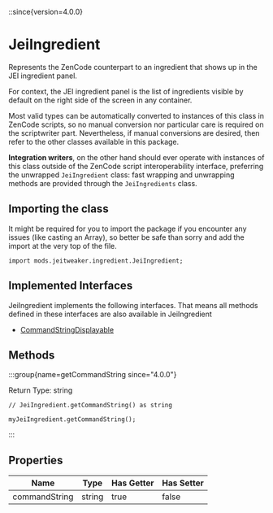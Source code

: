 ::since{version=4.0.0}
# JeiIngredient

Represents the ZenCode counterpart to an ingredient that shows up in the JEI ingredient panel.

 For context, the JEI ingredient panel is the list of ingredients visible by default on the right side of the
 screen in any container.

 Most valid types can be automatically converted to instances of this class in ZenCode scripts, so no manual
 conversion nor particular care is required on the scriptwriter part. Nevertheless, if manual conversions are desired,
 then refer to the other classes available in this package.

 <strong>Integration writers</strong>, on the other hand should ever operate with instances of this class outside
 of the ZenCode script interoperability interface, preferring the unwrapped `JeiIngredient` class: fast wrapping
 and unwrapping methods are provided through the `JeiIngredients` class.

## Importing the class

It might be required for you to import the package if you encounter any issues (like casting an Array), so better be safe than sorry and add the import at the very top of the file.
```zenscript
import mods.jeitweaker.ingredient.JeiIngredient;
```


## Implemented Interfaces
JeiIngredient implements the following interfaces. That means all methods defined in these interfaces are also available in JeiIngredient

- [CommandStringDisplayable](/vanilla/api/bracket/CommandStringDisplayable)

## Methods

:::group{name=getCommandString since="4.0.0"}

Return Type: string

```zenscript
// JeiIngredient.getCommandString() as string

myJeiIngredient.getCommandString();
```

:::


## Properties

|     Name      |  Type  | Has Getter | Has Setter |
|---------------|--------|------------|------------|
| commandString | string | true       | false      |

